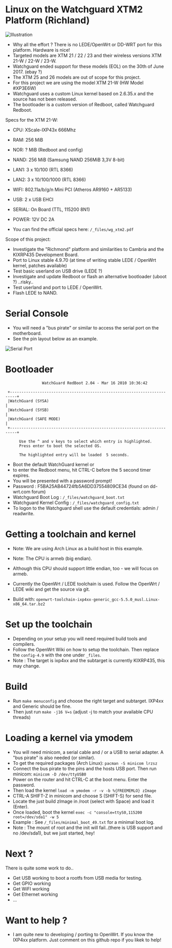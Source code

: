 # Linux on the Watchguard XTM2 Platform (Richland)

![Illustration](https://github.com/greguu/linux_kernel_xtm2_richland/blob/master/_files/XTM-2-rearview.jpg)

- Why all the effort ? There is no LEDE/OpenWrt or DD-WRT port for this platform. Hardware is nice!
- Targeted models are XTM 21 / 22 / 23 and their wireless versions XTM 21-W / 22-W / 23-W.
- Watchguard ended support for these models (EOL) on the 30th of June 2017. (ebay ?)
- The XTM 25 and 26 models are out of scope for this project.
- For this project we are using the model XTM 21-W (HW Model #XP3E6W)
- Watchguard uses a custom Linux kernel based on 2.6.35.x and the source has not been released.
- The bootloader is a custom version of Redboot, called Watchguard Redboot.

Specs for the XTM 21-W:

- CPU: XScale-IXP43x 666Mhz
- RAM: 256 MiB
- NOR: ? MiB (Redboot and config)
- NAND: 256 MiB (Samsung NAND 256MiB 3,3V 8-bit)
- LAN1: 3 x 10/100 (RTL 8366)
- LAN2: 3 x 10/100/1000 (RTL 8366)
- WIFI: 802.11a/b/g/n Mini PCI (Atheros AR9160 + AR5133)
- USB: 2 x USB EHCI
- SERIAL: On Board (TTL, 115200 8N1)
- POWER: 12V DC 2A

- You can find the official specs here:  ```/_files/wg_xtm2.pdf```

Scope of this project:

- Investigate the "Richmond" platform and similarities to Cambria and the KIXRP435 Development Board.
- Port to Linux stable 4.9.70 (at time of writing stable LEDE / OpenWrt kernel, patches available)
- Test basic userland on USB drive (LEDE ?)
- Investigate and update Redboot or flash an alternative bootloader (uboot ?) ..risky..
- Test userland and port to LEDE / OpenWrt.
- Flash LEDE to NAND.


# Serial Console

- You will need a "bus pirate" or similar to access the serial port on the motherboard.
- See the pin layout below as an example.

![Serial Port](https://github.com/greguu/linux_kernel_xtm2_richland/blob/master/_files/board_pin.png)


# Bootloader
```
                WatchGuard RedBoot 2.04 - Mar 16 2010 10:36:42

 +-------------------------------------------------------------------------+
 |WatchGuard (SYSA)                                                        |
 |WatchGuard (SYSB)                                                        |
 |WatchGuard (SAFE MODE)                                                   |
 +-------------------------------------------------------------------------+

      Use the ^ and v keys to select which entry is highlighted.
      Press enter to boot the selected OS.

      The highlighted entry will be loaded  5 seconds.
```
- Boot the default WatchGuard kernel or
- to enter the Redboot menu, hit CTRL-C before the 5 second timer expires.
- You will be presented with a password prompt!
- Password : F5BA25AB44724fb5A6DD37554809CE34 (found on dd-wrt.com forum)
- Watchguard Boot Log : ```/_files/watchguard_boot.txt```
- Watchguard Kernel Config : ```/_files/watchguard_config.txt```
- To logon to the Watchguard shell use the default credentials: admin / readwrite.

# Getting a toolchain and kernel

- Note: We are using Arch Linux as a build host in this example.
- Note: The CPU is armeb (big endian).
- Although this CPU should support little endian, too - we will focus on armeb.
- Currently the OpenWrt / LEDE toolchain is used. Follow the OpenWrt / LEDE wiki and get the source via git.

- Build with:  ```openwrt-toolchain-ixp4xx-generic_gcc-5.5.0_musl.Linux-x86_64.tar.bz2```


# Set up the toolchain

- Depending on your setup you will need required build tools and compilers.
- Follow the OpenWrt Wiki on how to setup the toolchain. Then replace the ```config-4.9``` with the one under ```_files```.
- Note : The target is ixp4xx and the subtarget is currently KIXRP435, this may change.


# Build

- Run ```make menuconfig``` and choose the right target and subtarget. IXP4xx and Generic should be fine.
- Then just run ```make -j16 V=s``` (adjust -j to match your available CPU threads)


# Loading a kernel via ymodem

- You will need minicom, a serial cable and / or a USB to serial adapter. A "bus pirate" is also needed (or similar).
- To get the required packages (Arch Linux): ```pacman -S minicom lrzsz```
- Connect the bus pirate to the pins and the hosts USB port. Then run minicom: ```minicom -D /dev/ttyUSB0```
- Power on the router and hit CTRL-C at the boot menu. Enter the password.
- Then load the kernel ```load -m ymodem -r -v -b %{FREEMEMLO} zImage```
- CTRL-A SHIFT-Z in minicom and choose S (SHIFT-S) for send file.
- Locate the just build zImage in /root (select with Space) and load it (Enter).
- Once loaded, boot the kernel ```exec -c "console=ttyS0,115200 root=/dev/sda1" -w 5```
- Example : See ```/_files/minimal_boot_49.txt``` for a minimal boot log.
- Note : The mount of root and the init will fail..(there is USB support and no /dev/sda1), but we just started, hey!


# Next ?

There is quite some work to do..

- Get USB working to boot a rootfs from USB media for testing.
- Get GPIO working
- Get WiFI working
- Get Ethernet working
- ...

# Want to help ? 

- I am quite new to developing / porting to OpenWrt. If you know the IXP4xx platform. Just comment on this github repo if you likek to help!



